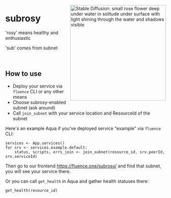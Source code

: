 <p>
<img align="right" width=300 src="https://user-images.githubusercontent.com/1949356/199219723-1ff7067b-538a-4838-b419-9a972bd5b7a3.png" alt="Stable Diffusion: small rose flower deep under water in solitude under surface with light shining through the water and shadows visible">
<h1> subrosy </h1>

'rosy' means healthy and enthusiastic

'sub' comes from subnet

<br clear="left"/>
</p>


## How to use
- Deploy your service via `fluence` CLI or any other means
- Choose subrosy-enabled subnet (ask around)
- Call `join_subnet` with your service location and ResourceId of the subnet

Here's an example Aqua if you've deployed service "example" via `fluence` CLI:
```
services <- App.services()
for srv <- services.example.default:
    status, scripts, errs_join <- join_subnet(resource_id, srv.peerId, srv.serviceId)
```

Then go to our frontend https://fluence.one/subrosy/ and find that subnet, you will see your service there.

Or you can call `get_health` in Aqua and gather health statuses there:
```
get_health(resource_id)
```

